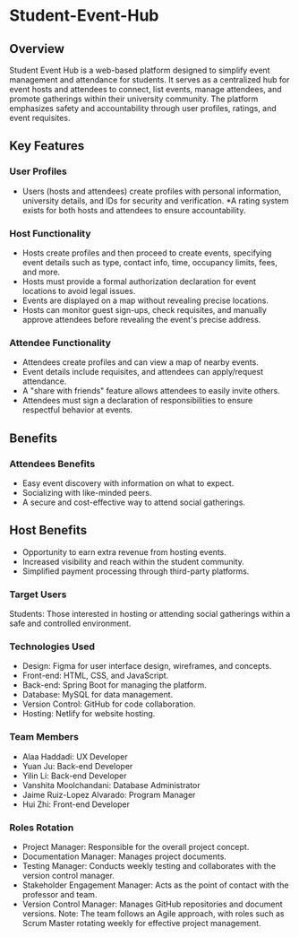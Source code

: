 # Student-Event-Hub

## Overview
Student Event Hub is a web-based platform designed to simplify event management and attendance for students. It serves as a centralized hub for event hosts and attendees to connect, list events, manage attendees, and promote gatherings within their university community. The platform emphasizes safety and accountability through user profiles, ratings, and event requisites.

## Key Features
### User Profiles
* Users (hosts and attendees) create profiles with personal information, university details, and IDs for security and verification.
*A rating system exists for both hosts and attendees to ensure accountability.
### Host Functionality
* Hosts create profiles and then proceed to create events, specifying event details such as type, contact info, time, occupancy limits, fees, and more.
* Hosts must provide a formal authorization declaration for event locations to avoid legal issues.
* Events are displayed on a map without revealing precise locations.
* Hosts can monitor guest sign-ups, check requisites, and manually approve attendees before revealing the event's precise address.
### Attendee Functionality
* Attendees create profiles and can view a map of nearby events.
* Event details include requisites, and attendees can apply/request attendance.
* A "share with friends" feature allows attendees to easily invite others.
* Attendees must sign a declaration of responsibilities to ensure respectful behavior at events.
## Benefits
### Attendees Benefits
* Easy event discovery with information on what to expect.
* Socializing with like-minded peers.
* A secure and cost-effective way to attend social gatherings.
## Host Benefits
* Opportunity to earn extra revenue from hosting events.
* Increased visibility and reach within the student community.
* Simplified payment processing through third-party platforms.
### Target Users
Students: Those interested in hosting or attending social gatherings within a safe and controlled environment.
### Technologies Used
* Design: Figma for user interface design, wireframes, and concepts.
* Front-end: HTML, CSS, and JavaScript.
* Back-end: Spring Boot for managing the platform.
* Database: MySQL for data management.
* Version Control: GitHub for code collaboration.
* Hosting: Netlify for website hosting.
### Team Members
* Alaa Haddadi: UX Developer
* Yuan Ju: Back-end Developer
* Yilin Li: Back-end Developer
* Vanshita Moolchandani: Database Administrator
* Jaime Ruiz-Lopez Alvarado: Program Manager
* Hui Zhi: Front-end Developer
### Roles Rotation
* Project Manager: Responsible for the overall project concept.
* Documentation Manager: Manages project documents.
* Testing Manager: Conducts weekly testing and collaborates with the version control manager.
* Stakeholder Engagement Manager: Acts as the point of contact with the professor and team.
* Version Control Manager: Manages GitHub repositories and document versions.
Note: The team follows an Agile approach, with roles such as Scrum Master rotating weekly for effective project management.

